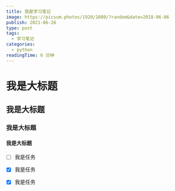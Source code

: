 ```yaml
---
title: 我是学习笔记
image: https://picsum.photos/1920/1080/?random&date=2018-06-06
publish: 2021-06-26
type: post
tags:
  - 学习笔记
categories:
  - python
readingTime: 6 分钟
---
```


# 我是大标题

## 我是大标题

### 我是大标题

#### 我是大标题

- [ ] 我是任务
- [x] 我是任务
- [x] 我是任务

